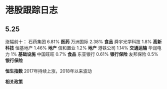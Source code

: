 # 港股跟踪日志

## 5.25
涨幅前十：
石药集团	6.81% **医药**
万洲国际	2.38% **食品**
舜宇光学科技	1.8% **高新科技**
恒基地产	1.46% **地产**
信和置业	1.2% **地产**
港铁公司	1.14% **交通运输**
华润电力	1% **基础设施**
中国旺旺	0.7% **食品**
东亚银行	0.61% **银行保险**
友邦保险  0.5% **银行保险**

**恒生指数**
2017年持续上涨，2018年以来波动

**相关政策**
